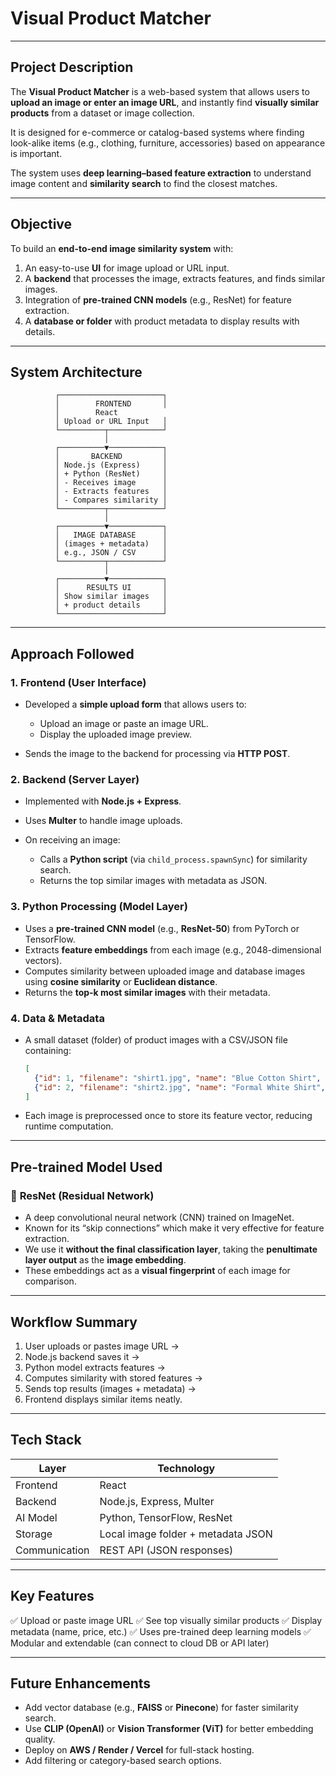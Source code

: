 # Visual Product Matcher

---

## Project Description

The **Visual Product Matcher** is a web-based system that allows users to **upload an image or enter an image URL**, and instantly find **visually similar products** from a dataset or image collection.

It is designed for e-commerce or catalog-based systems where finding look-alike items (e.g., clothing, furniture, accessories) based on appearance is important.

The system uses **deep learning–based feature extraction** to understand image content and **similarity search** to find the closest matches.

---

##  Objective

To build an **end-to-end image similarity system** with:

1. An easy-to-use **UI** for image upload or URL input.
2. A **backend** that processes the image, extracts features, and finds similar images.
3. Integration of **pre-trained CNN models** (e.g., ResNet) for feature extraction.
4. A **database or folder** with product metadata to display results with details.

---

## System Architecture

```
          ┌───────────────────────┐
          │        FRONTEND       │
          │        React
          │ Upload or URL Input   │
          └──────────┬────────────┘
                     │
          ┌──────────▼────────────┐
          │       BACKEND         │
          │ Node.js (Express)     │
          │ + Python (ResNet)     │
          │ - Receives image      │
          │ - Extracts features   │
          │ - Compares similarity │
          └──────────┬────────────┘
                     │
          ┌──────────▼────────────┐
          │   IMAGE DATABASE      │
          │ (images + metadata)   │
          │ e.g., JSON / CSV      │
          └──────────┬────────────┘
                     │
          ┌──────────▼────────────┐
          │      RESULTS UI       │
          │ Show similar images   │
          │ + product details     │
          └───────────────────────┘
```

---

## Approach Followed

### 1. **Frontend (User Interface)**

* Developed a **simple upload form** that allows users to:

  * Upload an image or paste an image URL.
  * Display the uploaded image preview.
* Sends the image to the backend for processing via **HTTP POST**.

### 2. **Backend (Server Layer)**

* Implemented with **Node.js + Express**.
* Uses **Multer** to handle image uploads.
* On receiving an image:

  * Calls a **Python script** (via `child_process.spawnSync`) for similarity search.
  * Returns the top similar images with metadata as JSON.

### 3. **Python Processing (Model Layer)**

* Uses a **pre-trained CNN model** (e.g., **ResNet-50**) from PyTorch or TensorFlow.
* Extracts **feature embeddings** from each image (e.g., 2048-dimensional vectors).
* Computes similarity between uploaded image and database images using **cosine similarity** or **Euclidean distance**.
* Returns the **top-k most similar images** with their metadata.

### 4. **Data & Metadata**

* A small dataset (folder) of product images with a CSV/JSON file containing:

  ```json
  [
    {"id": 1, "filename": "shirt1.jpg", "name": "Blue Cotton Shirt", "price": "₹999"},
    {"id": 2, "filename": "shirt2.jpg", "name": "Formal White Shirt", "price": "₹1199"}
  ]
  ```
* Each image is preprocessed once to store its feature vector, reducing runtime computation.

---

## Pre-trained Model Used

### 🔹 **ResNet (Residual Network)**

* A deep convolutional neural network (CNN) trained on ImageNet.
* Known for its “skip connections” which make it very effective for feature extraction.
* We use it **without the final classification layer**, taking the **penultimate layer output** as the **image embedding**.
* These embeddings act as a **visual fingerprint** of each image for comparison.

---

## Workflow Summary

1. User uploads or pastes image URL →
2. Node.js backend saves it →
3. Python model extracts features →
4. Computes similarity with stored features →
5. Sends top results (images + metadata) →
6. Frontend displays similar items neatly.

---

## Tech Stack

| Layer         | Technology                             |
| ------------- | -------------------------------------- |
| Frontend      | React
| Backend       | Node.js, Express, Multer               |
| AI Model      | Python, TensorFlow, ResNet     |
| Storage       | Local image folder + metadata JSON     |
| Communication | REST API (JSON responses)              |

---

## Key Features

✅ Upload or paste image URL
✅ See top visually similar products
✅ Display metadata (name, price, etc.)
✅ Uses pre-trained deep learning models
✅ Modular and extendable (can connect to cloud DB or API later)

---

## Future Enhancements

* Add vector database (e.g., **FAISS** or **Pinecone**) for faster similarity search.
* Use **CLIP (OpenAI)** or **Vision Transformer (ViT)** for better embedding quality.
* Deploy on **AWS / Render / Vercel** for full-stack hosting.
* Add filtering or category-based search options.

